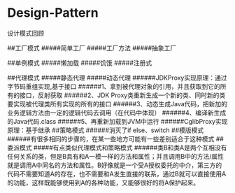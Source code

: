 # Design-Pattern
设计模式回顾

##工厂模式
#####简单工厂
#####工厂方法
#####抽象工厂

##单例模式
#####懒加载
#####饥饿
#####注册式

##代理模式
#####静态代理
#####动态代理
######JDKProxy实现原理：通过字节码重组实现,基于接口
######1、拿到被代理对象的引用，并且获取到它的所有的接口，反射获取
######2、JDK Proxy类重新生成一个新的类、同时新的类要实现被代理类所有实现的所有的接口
######3、动态生成Java代码，把新加的业务逻辑方法由一定的逻辑代码去调用（在代码中体现）
######4、编译新生成的Java代码.class
######5、再重新加载到JVM中运行
######CglibProxy实现原理：基于继承
##策略模式
######消灭了if else、switch
##模版模式
######有很多相同的步骤的，在某一些地方可能有一些差别适合于这种模式
##委派模式
#####有点类似代理模式和策略模式
######类B和类A是两个互相没有任何关系的类，但是B具有和A一模一样的方法和属性；并且调用B中的方法/属性就是调用A中同名的方法和属性。B好像就是一个受A授权委托的中介，第三方的代码不需要知道A的存在，也不需要和A发生直接的联系，通过B就可以直接使用A的功能，这样既能够使用到A的各种功能，又能够很好的将A保护起来。
      
      
